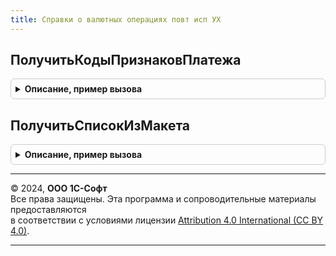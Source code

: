 ```yaml
---
title: Справки о валютных операциях повт исп УХ
---
```



## ПолучитьКодыПризнаковПлатежа
<details style="margin: 1em 0; padding: 0.5em; border: 1px solid #ccc; border-radius: 6px;">

<summary style="font-weight: bold; cursor: pointer;">Описание, пример вызова</summary>

```bsl
// Получение классификаторов

Функция ПолучитьКодыПризнаковПлатежа() Экспорт
```

Пример вызова
```bsl
Результат = СправкиОВалютныхОперацияхПовтИспУХ.ПолучитьКодыПризнаковПлатежа() 
```
</details>

## ПолучитьСписокИзМакета
<details style="margin: 1em 0; padding: 0.5em; border: 1px solid #ccc; border-radius: 6px;">

<summary style="font-weight: bold; cursor: pointer;">Описание, пример вызова</summary>

```bsl

Функция ПолучитьСписокИзМакета(ИмяМакета, ИмяОбласти) Экспорт
```

Пример вызова
```bsl
Результат = СправкиОВалютныхОперацияхПовтИспУХ.ПолучитьСписокИзМакета(ИмяМакета, ИмяОбласти));
```
</details>

---

© 2024, **ООО 1С-Софт**  
Все права защищены. Эта программа и сопроводительные материалы предоставляются  
в соответствии с условиями лицензии [Attribution 4.0 International (CC BY 4.0)](https://creativecommons.org/licenses/by/4.0/legalcode).

---
